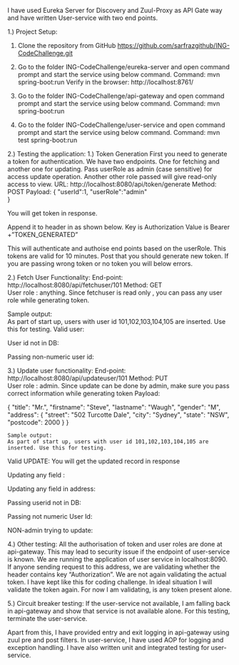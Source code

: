  

I have used Eureka Server for Discovery and Zuul-Proxy as API Gate way and have written User-service with two end points.


1.)	Project Setup:
1.	Clone the repository from GitHub
 https://github.com/sarfrazgithub/ING-CodeChallenge.git 

2.	Go to the folder ING-CodeChallenge/eureka-server and open command prompt and start the service using below command.
Command:  mvn spring-boot:run 
Verify in the browser: http://localhost:8761/

3.	Go to the folder ING-CodeChallenge/api-gateway and open command prompt and start the service using below command.
Command:  mvn spring-boot:run 

4.	Go to the folder ING-CodeChallenge/user-service and open command prompt and start the service using below command.
Command:  mvn test spring-boot:run 


2.) Testing the application:
1.)	Token Generation
First you need to generate a token for authentication. We have two endpoints. One for fetching and another one for updating.  Pass userRole as admin (case sensitive) for access update operation. Another other role passed will give read-only access to view. 
URL: http://localhost:8080/api/token/generate
Method: POST
Payload: {
   "userId":1,
   "userRole":"admin"    
}
 
 
You will get token in response. 
 
Append it to header in as shown below. 
Key is Authorization
Value is Bearer +”TOKEN_GENERATED”

 

This will authenticate and authoise end points based on the userRole. This tokens are valid for 10 minutes. Post that you should generate new token.  If you are passing wrong token or no token you will below errors.

 
              
2.)	Fetch User Functionality:
                    End-point: http://localhost:8080/api/fetchuser/101
                    Method: GET                
               User role :  anything.  Since fetchuser is read only , you can pass any user role while generating token.

  Sample output:  
    As part of start up, users with user id 101,102,103,104,105 are inserted. Use this for testing.
  Valid user:
 
User id not in DB:
 

Passing non-numeric user id:

 

3.)	Update user functionality:
               End-point: http://localhost:8080/api/updateuser/101
                      Method: PUT                
                      User role :  admin.  Since update can be done by admin, make sure you pass correct information while generating token
                        Payload:  

{
    "title": "Mr.",
    "firstname": "Steve",
    "lastname": "Waugh",
    "gender": "M",
    "address": {
        "street": "502 Turcotte Dale",
        "city": "Sydney",
        "state": "NSW",
        "postcode": 2000
    }
}

    Sample output:  
    As part of start up, users with user id 101,102,103,104,105 are inserted. Use this for testing.
  Valid UPDATE:
You will get the updated record in response
          
Updating any field : 

Updating any field in address:
     

Passing userid not in DB:
 

Passing not numeric User Id:
 
NON-admin trying to update:
 

4.)	Other testing:
All the authorisation of token and user roles are done at api-gateway. This may lead to security issue if the endpoint of user-service is known. We are running the application of user service in localhost:8090. If anyone sending request to this address, we are validating whether the header contains key “Authorization”. We are not again validating the actual token.  I have kept like this for coding challenge. In ideal situation I will validate the token again. For now I am validating, is any token present alone.

 


5.)	Circuit breaker testing: 
If the user-service not available, I am falling back in api-gateway and show that service is not available alone. For this testing, terminate the user-service.
 



Apart from this, I have provided entry and exit logging in api-gateway using zuul pre and post filters. In user-service,  I have used AOP for logging and exception handling. I have also written unit and integrated testing for user-service.
